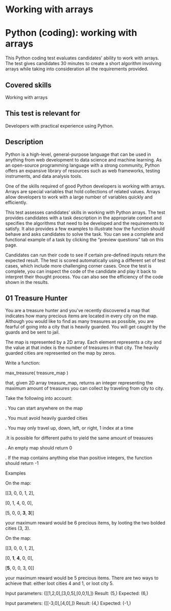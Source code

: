 # W**orking with arrays**

# Python (coding): working with arrays

This Python coding test evaluates candidates’ ability to work with arrays. The test gives candidates 30 minutes to create a short algorithm involving arrays while taking into consideration all the requirements provided.

## **Covered skills**

Working with arrays

## **This test is relevant for**

Developers with practical experience using Python.

## **Description**

Python is a high-level, general-purpose language that can be used in anything from web development to data science and machine learning. As an open-source programming language with a strong community, Python offers an expansive library of resources such as web frameworks, testing instruments, and data analysis tools. 

One of the skills required of good Python developers is working with arrays. Arrays are special variables that hold collections of related values. Arrays allow developers to work with a large number of variables quickly and efficiently. 

This test assesses candidates’ skills in working with Python arrays. The test provides candidates with a task description in the appropriate context and specifies the algorithms that need to be developed and the requirements to satisfy. It also provides a few examples to illustrate how the function should behave and asks candidates to solve the task. You can see a complete and functional example of a task by clicking the “preview questions” tab on this page. 

Candidates can run their code to see if certain pre-defined inputs return the expected result. The test is scored automatically using a different set of test cases, which include more challenging corner cases. Once the test is complete, you can inspect the code of the candidate and play it back to interpret their thought process. You can also see the efficiency of the code shown in the results.

## 01 Treasure Hunter

You are a treasure hunter and you've recently discovered a map that indicates how many precious items are located in every city on the map. Although you would like to find as many treasures as possible, you are fearful of going into a city that is heavily guarded. You will get caught by the guards and be sent to jail.

The map is represented by a 2D array. Each element represents a city and the value at that index is the number of treasures in that city. The heavily guarded cities are represented on the map by zeros.

Write a function:

max_treasure( treasure_map )

that, given 2D array treasure_map, returns an integer representing the maximum amount of treasures you can collect by traveling from city to city.

Take the following into account:

. You can start anywhere on the map

. You must avoid heavily guarded cities

. You may only travel up, down, left, or right, 1 index at a time

.It is possible for different paths to yield the same amount of treasures

. An empty map should return 0

. If the map contains anything else than positive integers, the function should return -1

Examples

On the map:

[[3, 0, 0, 1, 2],

[0, 1, 4, 0, 0],

[5, 0, 0, **3**, **3**]]

your maximum reward would be 6 precious items, by looting the two bolded cities (3, 3).

On the map:

[[3, 0, 0, 1, 2],

[0, **1**, **4**, 0, 0],

[**5**, 0, 0, 3, 0]]

your maximum reward would be 5 precious items. There are two ways to achieve that: either loot cities 4 and 1, or loot city 5.

Input parameters: ([[1,2,0],[3,0,5],[0,0,1],])
Result: (5,)
Expected: (6,)

Input parameters: ([[-3,0],[4,0],])
Result: (4,)
Expected: (-1,)